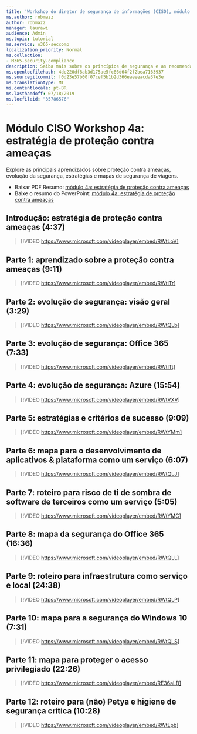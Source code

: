 ```yaml
---
title: 'Workshop do diretor de segurança de informações (CISO), módulo 4a: estratégia de proteção contra ameaças'
ms.author: robmazz
author: robmazz
manager: laurawi
audience: Admin
ms.topic: tutorial
ms.service: o365-seccomp
localization_priority: Normal
ms.collection:
- M365-security-compliance
description: Saiba mais sobre os princípios de segurança e as recomendações para modernização de segurança em sua organização.
ms.openlocfilehash: 4de220df8ab3d175ae5fc86d64f2f2bea7163937
ms.sourcegitcommit: f0d23e57b00f07cef5b1b2d366eaeeeacda37e3e
ms.translationtype: MT
ms.contentlocale: pt-BR
ms.lasthandoff: 07/18/2019
ms.locfileid: "35786576"
---
```

# <a name="ciso-workshop-module-4a-threat-protection-strategy"></a>Módulo CISO Workshop 4a: estratégia de proteção contra ameaças

Explore as principais aprendizados sobre proteção contra ameaças, evolução da segurança, estratégias e mapas de segurança de viagens.

- Baixar PDF Resumo: [módulo 4a: estratégia de proteção contra ameaças](media/ciso-workshop-4a-threat-protection.pdf)
- Baixe o resumo do PowerPoint: [módulo 4a: estratégia de proteção contra ameaças](https://docs.microsoft.com/office365/securitycompliance/media/ciso-workshop-4a-threat-protection.pptx)

## <a name="introduction-threat-protection-strategy-437"></a>Introdução: estratégia de proteção contra ameaças (4:37)

> [!VIDEO https://www.microsoft.com/videoplayer/embed/RWtLoV]

## <a name="part-1-learnings-about-threat-protection-911"></a>Parte 1: aprendizado sobre a proteção contra ameaças (9:11)

> [!VIDEO https://www.microsoft.com/videoplayer/embed/RWtITr]

## <a name="part-2-security-evolution-overview-329"></a>Parte 2: evolução de segurança: visão geral (3:29)

> [!VIDEO https://www.microsoft.com/videoplayer/embed/RWtQLb]

## <a name="part-3-security-evolution-office-365-733"></a>Parte 3: evolução de segurança: Office 365 (7:33)

> [!VIDEO https://www.microsoft.com/videoplayer/embed/RWtITt]

## <a name="part-4-security-evolution-azure-1554"></a>Parte 4: evolução de segurança: Azure (15:54)

> [!VIDEO https://www.microsoft.com/videoplayer/embed/RWtVXV]

## <a name="part-5-strategies-and-success-criteria-909"></a>Parte 5: estratégias e critérios de sucesso (9:09)

> [!VIDEO https://www.microsoft.com/videoplayer/embed/RWtYMm]

## <a name="part-6-roadmap-for-application-development--platform-as-a-service-607"></a>Parte 6: mapa para o desenvolvimento de aplicativos & plataforma como um serviço (6:07)

> [!VIDEO https://www.microsoft.com/videoplayer/embed/RWtQLJ]

## <a name="part-7-roadmap-for-shadow-it-risk-from-third-party-software-as-a-service-505"></a>Parte 7: roteiro para risco de ti de sombra de software de terceiros como um serviço (5:05)

> [!VIDEO https://www.microsoft.com/videoplayer/embed/RWtYMC]

## <a name="part-8-roadmap-for-office-365-security-1636"></a>Parte 8: mapa da segurança do Office 365 (16:36)

> [!VIDEO https://www.microsoft.com/videoplayer/embed/RWtQLL]

## <a name="part-9-roadmap-for-infrastructure-as-a-service-and-on-premises-2438"></a>Parte 9: roteiro para infraestrutura como serviço e local (24:38)

> [!VIDEO https://www.microsoft.com/videoplayer/embed/RWtQLP]

## <a name="part-10-roadmap-for-windows-10-security-731"></a>Parte 10: mapa para a segurança do Windows 10 (7:31)

> [!VIDEO https://www.microsoft.com/videoplayer/embed/RWtQLS]

## <a name="part-11-roadmap-for-securing-privileged-access-2226"></a>Parte 11: mapa para proteger o acesso privilegiado (22:26)

> [!VIDEO https://www.microsoft.com/videoplayer/embed/RE36aLB]

## <a name="part-12-roadmap-for-not-petya-and-critical-security-hygiene-1028"></a>Parte 12: roteiro para (não) Petya e higiene de segurança crítica (10:28)

> [!VIDEO https://www.microsoft.com/videoplayer/embed/RWtLpb]